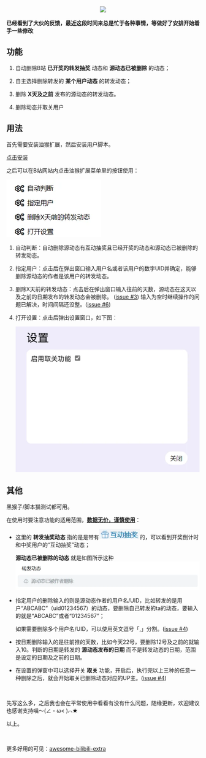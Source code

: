 <div align="center"><img src="https://socialify.git.ci/monSteRhhe/bilibili-dynamic-del/image?font=Inter&language=1&name=1&pattern=Plus&stargazers=1&theme=Light"/></div>



**已经看到了大伙的反馈，最近这段时间来总是忙于各种事情，等做好了安排开始着手一些修改**



## 功能

1. 自动删除B站 **已开奖的转发抽奖** 动态和 **源动态已被删除** 的动态；

2. 自主选择删除转发的 **某个用户动态** 的转发动态；

3. 删除 **X天及之前** 发布的源动态的转发动态。

4. 删除动态并取关用户

## 用法

首先需要安装油猴扩展，然后安装用户脚本。

[点击安装](https://raw.githubusercontent.com/monSteRhhe/bilibili-dynamic-del/main/bili-dynamic-autodel.user.js)

之后可以在B站网站内点击油猴扩展菜单里的按钮使用：

![菜单](./screenshots/menu.webp)

1. 自动判断：自动删除源动态有互动抽奖且已经开奖的动态和源动态已被删除的转发动态。

2. 指定用户：点击后在弹出窗口输入用户名或者该用户的数字UID并确定，能够删除源动态的作者是该用户的转发动态。

3. 删除X天前的转发动态：点击后在弹出窗口输入往前的天数，源动态在这天以及之前的日期发布的转发动态会被删除。 ([issue #3](https://github.com/monSteRhhe/bilibili-dynamic-del/issues/3)) 输入为空时继续操作的问题已解决，时间间隔还没整。([issue #6](https://github.com/monSteRhhe/bilibili-dynamic-del/issues/6))

4. 打开设置：点击后弹出设置窗口，如下图：

   ![settings](./screenshots/settings.webp)

## 其他

黑猴子/脚本猫测试都可用。

在使用时要注意功能的适用范围，**<u>数据无价，谨慎使用</u>**：

- 这里的 **转发抽奖动态** 指的是是带有![互动抽奖按钮](./screenshots/lottery.webp)的，可以看到开奖倒计时和中奖用户的“互动抽奖”动态；

  **源动态已被删除的动态** 就是如图所示这种![源动态已删除](./screenshots/deleted.webp)

- 指定用户的删除输入的则是源动态作者的用户名/UID，比如转发的是用户“ABCABC”（uid01234567）的动态，要删除自己转发的ta的动态，要输入的就是“ABCABC”或者“01234567”；

  如果需要删除多个用户名/UID，可以使用英文逗号「,」分割。([issue #4](https://github.com/monSteRhhe/bilibili-dynamic-del/issues/4))

- 按日期删除输入的是往前推的天数，比如今天22号，要删除12号及之前的就输入10。判断的日期是转发的 **源动态发布的日期** 而不是转发动态的日期，范围是设定的日期及之前的日期。

- 在设置的弹窗中可以选择开关 **取关** 功能，开启后，执行完以上三种的任意一种删除之后，就会开始取关已删除动态对应的UP主。([issue #4](https://github.com/monSteRhhe/bilibili-dynamic-del/issues/4))

​    

先写这么多，之后我也会在平常使用中看看有没有什么问题，随缘更新，欢迎建议也感谢支持喵～(∠・ω< )⌒★

以上。

​    

更多好用的可见：[awesome-bilibili-extra](https://github.com/HCLonely/awesome-bilibili-extra)

